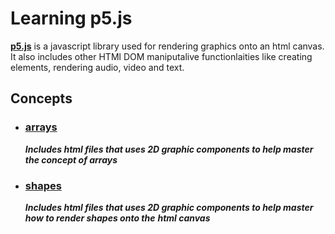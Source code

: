 # Learning p5.js


**[p5.js](https://p5js.org/)** is a javascript library used for rendering graphics onto an html canvas. It also includes other HTMl DOM maniputalive functionlaities like creating elements, rendering audio, video and text.

## Concepts
*   ### [arrays](https://github.com/hfaara18/learning-p5.js/tree/master/arrays)
    **_Includes html files that uses 2D graphic components to help master the concept of arrays_**
    
*   ### [shapes](https://github.com/hfaara18/learning-p5.js/tree/master/shapes)
    **_Includes html files that uses 2D graphic components to help master how to render shapes onto the_**
    **_html canvas_**
